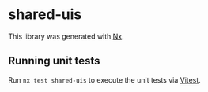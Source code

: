 # shared-uis

This library was generated with [Nx](https://nx.dev).

## Running unit tests

Run `nx test shared-uis` to execute the unit tests via [Vitest](https://vitest.dev/).

